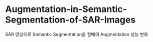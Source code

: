 # Augmentation-in-Semantic-Segmentation-of-SAR-Images
SAR 영상으로 Semantic Segmentation을 할때의 Augmentation 성능 변화
